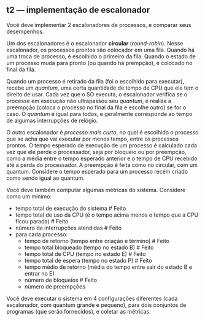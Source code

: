 ## t2 — implementação de escalonador

Você deve implementar 2 escalonadores de processos, e comparar seus desempenhos.

Um dos escalonadores é o escalonador **circular** (_round-robin_).
Nesse escalonador, os processos prontos são colocador em uma fila.
Quando há uma troca de processo, é escolhido o primeiro da fila.
Quando o estado de um processo muda para pronto (ou quando há prempção), é colocado no final da fila.

Quando um processo é retirado da fila (foi o escolhido para executar), recebe um _quantum_, uma certa quantidade de tempo de CPU que ele tem o direito de usar. Cada vez que o SO executa, o escalonador verifica se o processe em execução não ultrapassou seu _quantum_, e realiza a preempção (coloca o processo no final da fila e escolhe outro) se for o caso.
O _quantum_ é igual para todos, e geralmente corresponde ao tempo de algumas interrupções de relógio.

O outro escalonador é _processo mais curto_, no qual é escolhido o processo que se acha que vai executar por menos tempo, entre os processos prontos. O tempo esperado de execução de um processo é calculado cada vez que ele perde o processador, seja por bloqueio ou por preempção, como a média entre o tempo esperado anterior e o tempo de CPU recebido até a perda do processador. A preempção é feita como no circular, com um quantum. Considere o tempo esperado para um processo recém criado como sendo igual ao quantum.

Você deve também computar algumas métricas do sistema. Considere como um mínimo:

- tempo total de execução do sistema # Feito
- tempo total de uso da CPU (é o tempo acima menos o tempo que a CPU ficou parada) # Feito
- número de interrupções atendidas # Feito
- para cada processo:
  - tempo de retorno (tempo entre criação e término) # Feito
  - tempo total bloqueado (tempo no estado B) # Feito
  - tempo total de CPU (tempo no estado E) # Feito
  - tempo total de espera (tempo no estado P) # Feito
  - tempo médio de retorno (média do tempo entre sair do estado B e entrar no E)
  - número de bloqueios # Feito
  - número de preempções

Você deve executar o sistema em 4 configurações diferentes (cada escalonador, com quantum grande e pequeno), para dois conjuntos de programas (que serão fornecidos), e coletar as métricas.
